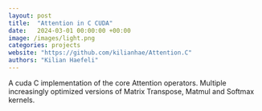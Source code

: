 ```yaml
---
layout: post
title:  "Attention in C CUDA"
date:   2024-03-01 00:00:00 +00:00
image: /images/light.png
categories: projects
website: "https://github.com/kilianhae/Attention.C"
authors: "Kilian Haefeli"
---
```

A cuda C implementation of the core Attention operators. Multiple increasingly optimized versions of Matrix Transpose, Matmul and Softmax kernels.

